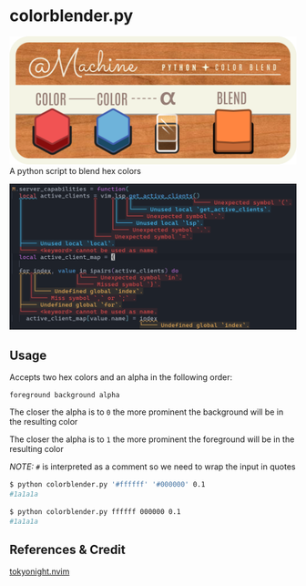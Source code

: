 # colorblender.py
![banner](./assets/banner.png)
A python script to blend hex colors

![demo](./assets/demo.png) 

## Usage

Accepts two hex colors and an alpha in the following order:

```
foreground background alpha
```

The closer the alpha is to `0` the more prominent the background will be in the resulting color 

The closer the alpha is to `1` the more prominent the foreground will be in the resulting color 

*NOTE:* `#` is interpreted as a comment so we need to wrap the input in quotes

```sh
$ python colorblender.py '#ffffff' '#000000' 0.1
#1a1a1a
```

```sh
$ python colorblender.py ffffff 000000 0.1
#1a1a1a
```

## References & Credit

[tokyonight.nvim](https://github.com/folke/tokyonight.nvim)
